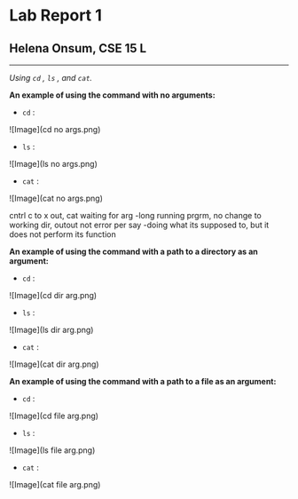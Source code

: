 # Lab Report 1
## Helena Onsum, CSE 15 L
-----------------------------------------------
*Using `cd` , `ls` , and `cat`.*

**An example of using the command with no arguments:**
* `cd` :

![Image](cd no args.png)


* `ls` :
  
![Image](ls no args.png)

* `cat` :
  
![Image](cat no args.png)

cntrl c to x out, cat waiting for arg -long running prgrm, no change to 
working dir, outout not error per say -doing what its supposed to, but it does not perform
its function

**An example of using the command with a path to a directory as an argument:**
* `cd` :
  
![Image](cd dir arg.png)

* `ls` :
  
![Image](ls dir arg.png)

* `cat` :
  
![Image](cat dir arg.png)


**An example of using the command with a path to a file as an argument:**
* `cd` :
  
![Image](cd file arg.png)

* `ls` :
  
![Image](ls file arg.png)

* `cat` :
  
![Image](cat file arg.png)

